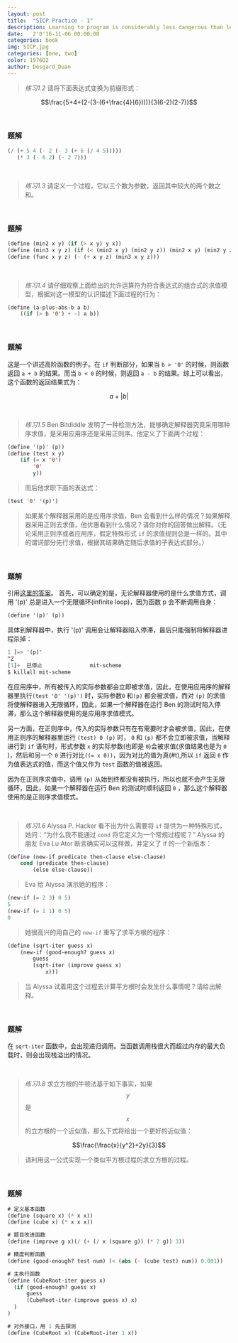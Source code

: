 ```yaml
---
layout: post
title:  "SICP Practice - 1"
description: Learning to program is considerably less dangerous than learning sorcery
date:   2'0'16-11-06 00:00:00 
categories: book  
img: SICP.jpg
categories: [one, two]
color: 1976D2
author: Desgard_Duan
---
```


> *练习1.2* 请将下面表达式变换为前缀形式：


$$\frac{5+4+(2-(3-(6+\frac{4}{6})))}{3(6-2)(2-7)}$$

<br />

### 题解

```lisp
(/ (+ 5 4 (- 2 (- 3 (+ 6 (/ 4 5)))))
   (* 3 (- 6 2) (- 2 7)))
```

<br />

> *练习1.3* 请定义一个过程，它以三个数为参数，返回其中较大的两个数之和。

<br />

### 题解

```lisp
(define (min2 x y) (if (> x y) y x))
(define (min3 x y z) (if (< (min2 x y) (min2 y z)) (min2 x y) (min2 y z)))
(define (func x y z) (- (+ x y z) (min3 x y z)))
```

<br />

> *练习1.4* 请仔细观察上面给出的允许运算符为符合表达式的组合式的求值模型，根据对这一模型的认识描述下面过程的行为：

```lisp
(define (a-plus-abs-b a b)
	((if (> b '0') + -) a b))
```

<br />

### 题解

这是一个讲述高阶函数的例子。在 `if` 判断部分，如果当 `b > '0'` 的时候，则函数返回 `a + b` 的结果。而当 `b < 0` 的时候，则返回 `a - b` 的结果。综上可以看出，这个函数的返回结果式为：

$$a + |b|$$

<br />

> *练习1.5* Ben Bitdiddle 发明了一种检测方法，能够确定解释器究竟采用哪种序求值，是采用应用序还是采用正则序。他定义了下面两个过程：

```lisp
(define '(p)' (p))
(define (test x y) 
	(if (= x '0')
		'0'
		y))
```

> 而后他求职下面的表达式：

```lisp
(test '0' '(p)')
```

> 如果某个解释器采用的是应用序求值，Ben 会看到什么样的情况？如果解释器采用正则去求值，他优惠看到什么情况？请你对你的回答做出解释。（无论采用正则序或者应用序，假定特殊形式 `if` 的求值规则总是一样的。其中的谓词部分先行求值，根据其结果确定随后求值的子表达式部分。）

<br />

### 题解

引用[这里的答案](http://sicp.readthedocs.io/en/latest/chp1/5.html)。
首先，可以确定的是，无论解释器使用的是什么求值方式，调用 '(p)' 总是进入一个无限循环(infinite loop)，因为函数 p 会不断调用自身：

```lisp
(define '(p)' (p))
```

具体到解释器中，执行 '(p)' 调用会让解释器陷入停滞，最后只能强制将解释器进程杀掉：

```lisp
1 ]=> '(p)'
^Z
[1]+  已停止               mit-scheme
$ killall mit-scheme
```


在应用序中，所有被传入的实际参数都会立即被求值，因此，在使用应用序的解释器里执行`(test '0' '(p)')` 时，实际参数`0` 和`(p)` 都会被求值，而对 `(p)` 的求值将使解释器进入无限循环，因此，如果一个解释器在运行 Ben 的测试时陷入停滞，那么这个解释器使用的是应用序求值模式。

另一方面，在正则序中，传入的实际参数只有在有需要时才会被求值，因此，在使用正则序的解释器里运行 `(test) 0 (p)` 时， `0` 和 `(p)` 都不会立即被求值，当解释进行到 `if` 语句时，形式参数 `x` 的实际参数(也即是 `0`)会被求值(求值结果也是为 `0` )，然后和另一个 `0` 进行对比`((= x 0))`，因为对比的值为真(#t),所以 `if` 返回 `0` 作为值表达式的值，而这个值又作为 `test` 函数的值被返回。

因为在正则序求值中，调用 `(p)` 从始到终都没有被执行，所以也就不会产生无限循环，因此，如果一个解释器在运行 Ben 的测试时顺利返回 `0` ，那么这个解释器使用的是正则序求值模式。

<br />

> *练习1.6* Alyssa P. Hacker 看不出为什么需要将 `if` 提供为一种特殊形式，她问：“为什么我不能通过 `cond` 将它定义为一个常规过程呢？” Alyssa 的朋友 Eva Lu Ator 断言确实可以这样做，并定义了 if 的一个新版本：

```lisp
(define (new-if predicate then-clause else-clause)
	cond (predicate then-clause)
		(else else-clause))
```

> Eva 给 Alyssa 演示她的程序：

```lisp
(new-if (= 2 3) 0 5)
5
(new-if (= 1 1) 0 5)
0
```

> 她很高兴的用自己的 `new-if` 重写了求平方根的程序：

```lisp
(define (sqrt-iter guess x)
	(new-if (good-enough? guess x)
		guess
		(sqrt-iter (improve guess x)
			x)))
```

> 当 Alyssa 试着用这个过程去计算平方根时会发生什么事情呢？请给出解释。

<br />

### 题解

在 `sqrt-iter` 函数中，会出现递归调用。当函数调用栈很大而超过内存的最大负载时，则会出现栈溢出的情况。

<br />

> *练习1.8* 求立方根的牛顿法基于如下事实，如果 $$y$$ 是 $$x$$ 的立方根的一个近似值，那么下式将给出一个更好的近似值：

$$\frac{\frac{x}{y^2}+2y}{3}$$

> 请利用这一公式实现一个类似平方根过程的求立方根的过程。

<br />

### 题解

```lisp
# 定义基本函数
(define (square x) (* x x))
(define (cube x) (* x x x))

# 题目改进函数
(define (improve g x)(/ (+ (/ x (square g)) (* 2 g)) 3))

# 精度判断函数
(define (good-enough? test num) (< (abs (- (cube test) num)) 0.001))

# 主执行函数
(define (CubeRoot-iter guess x)
  (if (good-enough? guess x)
      guess
      (CubeRoot-iter (improve guess x) x)
  )
)

# 对外接口，用 1 先去探测
(define (CubeRoot x) (CubeRoot-iter 1 x))

```
